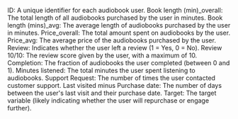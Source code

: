 ID: A unique identifier for each audiobook user.
Book length (min)_overall: The total length of all audiobooks purchased by the user in minutes.
Book length (mins)_avg: The average length of audiobooks purchased by the user in minutes.
Price_overall: The total amount spent on audiobooks by the user.
Price_avg: The average price of the audiobooks purchased by the user.
Review: Indicates whether the user left a review (1 = Yes, 0 = No).
Review 10/10: The review score given by the user, with a maximum of 10.
Completion: The fraction of audiobooks the user completed (between 0 and 1).
Minutes listened: The total minutes the user spent listening to audiobooks.
Support Request: The number of times the user contacted customer support.
Last visited minus Purchase date: The number of days between the user's last visit and their purchase date.
Target: The target variable (likely indicating whether the user will repurchase or engage further).

